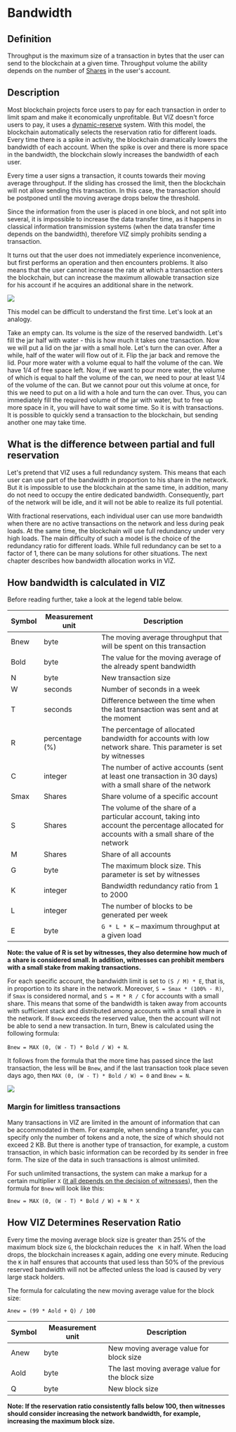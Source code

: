 # Bandwidth

## Definition

Throughput is the maximum size of a transaction in bytes that
the user can send to the blockchain at a given time. Throughput volume
the ability depends on the number of [Shares](./economy.md#effective-shares) in the user's account.

## Description

Most blockchain projects force users to pay for each transaction in order to limit spam and make it economically unprofitable. But VIZ doesn't force users to pay, it uses a [dynamic-reserve](#what-is-the-difference-between-partial-and-full-reservation) system. With this model, the blockchain automatically selects the reservation ratio for different loads. Every time there is a spike in activity, the blockchain dramatically lowers the bandwidth of each account. When the spike is over and there is more space in the bandwidth, the blockchain slowly increases the bandwidth of each user.

Every time a user signs a transaction, it counts towards their moving average throughput. If the sliding has crossed the limit, then the blockchain will not allow sending this transaction. In this case, the transaction should be postponed until the moving average drops below the threshold.

Since the information from the user is placed in one block, and not split into several, it is impossible to increase the data transfer time, as it happens in classical information transmission systems (when the data transfer time depends on the bandwidth), therefore VIZ simply prohibits sending a transaction.

It turns out that the user does not immediately experience inconvenience, but first performs an operation and then encounters problems. It also means that the user cannot increase the rate at which a transaction enters the blockchain, but can increase the maximum allowable transaction size for his account if he acquires an additional share in the network.

![](./img/bandwidth.png)

This model can be difficult to understand the first time. Let's look at an analogy.

Take an empty can. Its volume is the size of the reserved bandwidth. Let's fill the jar half with water - this is how much it takes one transaction. Now we will put a lid on the jar with a small hole. Let's turn the can over. After a while, half of the water will flow out of it. Flip the jar back and remove the lid. Pour more water with a volume equal to half the volume of the can. We have 1/4 of free space left. Now, if we want to pour more water, the volume of which is equal to half the volume of the can, we need to pour at least 1/4 of the volume of the can. But we cannot pour out this volume at once, for this we need to put on a lid with a hole and turn the can over. Thus, you can immediately fill the required volume of the jar with water, but to free up more space in it, you will have to wait some time. So it is with transactions. It is possible to quickly send a transaction to the blockchain, but sending another one may take time.

## What is the difference between partial and full reservation

Let's pretend that VIZ uses a full redundancy system. This means that each user can use part of the bandwidth in proportion to his share in the network. But it is impossible to use the blockchain at the same time, in addition, many do not need to occupy the entire dedicated bandwidth. Consequently, part of the network will be idle, and it will not be able to realize its full potential.

With fractional reservations, each individual user can use more bandwidth when there are no active transactions on the network and less during peak loads. At the same time, the blockchain will use full redundancy under very high loads. The main difficulty of such a model is the choice of the redundancy ratio for different loads. While full redundancy can be set to a factor of 1, there can be many solutions for other situations. The next chapter describes how bandwidth allocation works in VIZ.

## How bandwidth is calculated in VIZ

Before reading further, take a look at the legend table below.

| Symbol               | Measurement unit  | Description                                                     |
| -------------------- | ----------------- | ------------------------------------------------------------ |
| Bnew                 | byte              | The moving average throughput that will be spent on this transaction |
| Bold                 | byte              | The value for the moving average of the already spent bandwidth |
| N                    | byte              | New transaction size                                      |
| W                    | seconds           | Number of seconds in a week                                   |
| T                    | seconds           | Difference between the time when the last transaction was sent and at the moment |
| R                    | percentage (%)    | The percentage of allocated bandwidth for accounts with low network share. This parameter is set by witnesses |
| C                    | integer           | The number of active accounts (sent at least one transaction in 30 days) with a small share of the network |
| Smax                 | Shares            | Share volume of a specific account                              |
| S                    | Shares            | The volume of the share of a particular account, taking into account the percentage allocated for accounts with a small share of the network |
| M                    | Shares            | Share of all accounts                                    |
| G                    | byte              | The maximum block size. This parameter is set by witnesses |
| K                    | integer           | Bandwidth redundancy ratio from 1 to 2000 |
| L                    | integer           | The number of blocks to be generated per week     |
| E                    | byte              | ``G * L * K`` – maximum throughput at a given load |

**Note: the value of R is set by witnesses, they also determine how much of a share is considered small. In addition, witnesses can prohibit members with a small stake from making transactions.**

For each specific account, the bandwidth limit is set to ``(S / M) * E``, that is, in proportion to its share in the network. Moreover, ``S = Smax * (100% - R)``, if ``Smax`` is considered normal, and ``S = M * R / C`` for accounts with a small share. This means that some of the bandwidth is taken away from accounts with sufficient stack and distributed among accounts with a small share in the network. If ``Bnew`` exceeds the reserved value, then the account will not be able to send a new transaction. In turn, Bnew is calculated using the following formula:

``Bnew = MAX (0, (W - T) * Bold / W) + N``.

It follows from the formula that the more time has passed since the last transaction, the less will be ``Bnew``, and if the last transaction took place seven days ago, then ``MAX (0, (W - T) * Bold / W) = 0`` and ``Bnew = N``.

![](./img/bandwidth_viz.png)

### Margin for limitless transactions

Many transactions in VIZ are limited in the amount of information that can be accommodated in them. For example, when sending a transfer, you can specify only the number of tokens and a note, the size of which should not exceed 2 KB. But there is another type of transaction, for example, a custom transaction, in which basic information can be recorded by its sender in free form. The size of the data in such transactions is almost unlimited.

For such unlimited transactions, the system can make a markup for a certain multiplier ``X`` ([it all depends on the decision of witnesses](./witnesses.md#data_operations_cost_additional_bandwidth)), then the formula for ``Bnew`` will look like this:

``Bnew = MAX (0, (W - T) * Bold / W) + N * X``

## How VIZ Determines Reservation Ratio

Every time the moving average block size is greater than 25% of the maximum block size ``G``, the blockchain reduces the `` K`` in half. When the load drops, the blockchain increases ``K`` again, adding one every minute. Reducing the ``K`` in half ensures that accounts that used less than 50% of the previous reserved bandwidth will not be affected unless the load is caused by very large stack holders.

The formula for calculating the new moving average value for the block size:

``Anew = (99 * Aold + Q) / 100``

| Symbol               | Measurement unit  | Description                                             |
| -------------------- | ----------------- | ------------------------------------------------------- |
| Anew                 | byte              | New moving average value for block size                 |
| Aold                 | byte              | The last moving average value for the block size        |
| Q                    | byte              | New block size                                          |

**Note: If the reservation ratio consistently falls below 100, then witnesses should consider increasing the network bandwidth, for example, increasing the maximum block size.**
